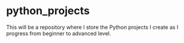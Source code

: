 # python_projects
This will be a repository where I store the Python projects I create as I progress from beginner to advanced level.
